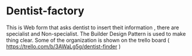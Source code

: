 # Dentist-factory
This is Web form that asks dentist to insert theit information , there are specialist and Non-specialist.
The Builder Design Pattern is used to make thing clear.
Some of the organization is shown on the trello board ( https://trello.com/b/3AWaLg5g/dentist-finder )
